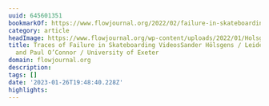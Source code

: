 ```yaml
---
uuid: 645601351
bookmarkOf: https://www.flowjournal.org/2022/02/failure-in-skateboarding/
category: article
headImage: https://www.flowjournal.org/wp-content/uploads/2022/01/Holsgens-and-OConnor-Figure-1.png
title: Traces of Failure in Skateboarding VideosSander Hölsgens / Leiden University
  and Paul O’Connor / University of Exeter
domain: flowjournal.org
description: 
tags: []
date: '2023-01-26T19:48:40.228Z'
highlights: 
---
```




